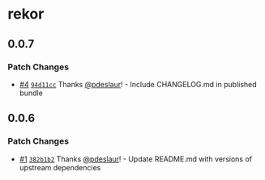 # rekor

## 0.0.7

### Patch Changes

- [#4](https://github.com/pdeslaur/npm-library/pull/4) [`94d11cc`](https://github.com/pdeslaur/npm-library/commit/94d11cc6563d395512a2631cd052a0e1c0d362ee) Thanks [@pdeslaur](https://github.com/pdeslaur)! - Include CHANGELOG.md in published bundle

## 0.0.6

### Patch Changes

- [#1](https://github.com/pdeslaur/npm-library/pull/1) [`382b1b2`](https://github.com/pdeslaur/npm-library/commit/382b1b2f11004e270fe6fb16e41a87b4cc61d4f4) Thanks [@pdeslaur](https://github.com/pdeslaur)! - Update README.md with versions of upstream dependencies
